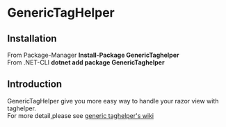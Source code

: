 # GenericTagHelper

## Installation

From Package-Manager <strong>Install-Package GenericTaghelper </strong>
<br/>
From .NET-CLI <strong>dotnet add package GenericTaghelper </strong>

## Introduction

GenericTagHelper give you more easy way to handle your razor view with taghelper.
<br/>
For more detail,please see <a href="https://github.com/HouseAlwaysWin/GenericTagHelper/wiki">generic taghelper's wiki</a>


